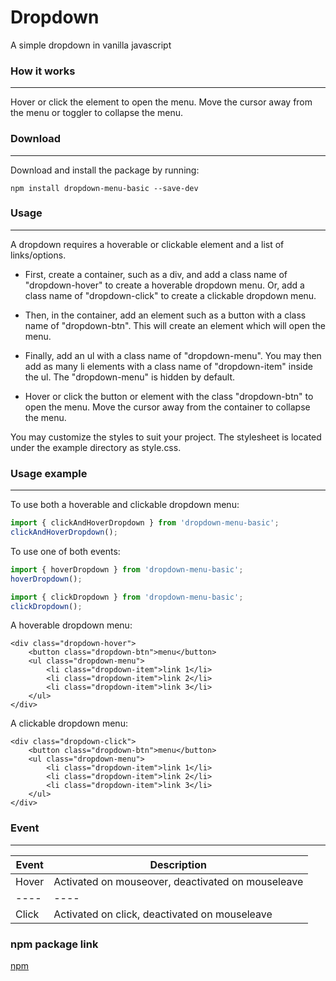 # Dropdown
A simple dropdown in vanilla javascript

### How it works

---
Hover or click the element to open the menu. Move the cursor away from the menu or toggler to collapse the menu.

### Download

---
Download and install the package by running:

    npm install dropdown-menu-basic --save-dev
    
### Usage

---
A dropdown requires a hoverable or clickable element and a list of links/options.

- First, create a container, such as a div, and add a class name of "dropdown-hover" to create a hoverable dropdown menu. Or, add a class name of "dropdown-click" to create a clickable dropdown menu.

- Then, in the container, add an element such as a button with a class name of "dropdown-btn". This will create an element which will open the menu.

- Finally, add an ul with a class name of "dropdown-menu". You may then add as many li elements with a class name of "dropdown-item" inside the ul. The "dropdown-menu" is hidden by default.

- Hover or click the button or element with the class "dropdown-btn" to open the menu. Move the cursor away from the container to collapse the menu.

You may customize the styles to suit your project.
The stylesheet is located under the example directory as style.css.

### Usage example

---
To use both a hoverable and clickable dropdown menu:
```js
import { clickAndHoverDropdown } from 'dropdown-menu-basic';
clickAndHoverDropdown();
```

To use one of both events:
```js
import { hoverDropdown } from 'dropdown-menu-basic';
hoverDropdown();
```
```js
import { clickDropdown } from 'dropdown-menu-basic';
clickDropdown();
```

A hoverable dropdown menu:
```
<div class="dropdown-hover">
    <button class="dropdown-btn">menu</button>
    <ul class="dropdown-menu">
        <li class="dropdown-item">link 1</li>
        <li class="dropdown-item">link 2</li>
        <li class="dropdown-item">link 3</li>
    </ul>
</div>
```

A clickable dropdown menu:
```
<div class="dropdown-click">
    <button class="dropdown-btn">menu</button>
    <ul class="dropdown-menu">
        <li class="dropdown-item">link 1</li>
        <li class="dropdown-item">link 2</li>
        <li class="dropdown-item">link 3</li>
    </ul>
</div>
```

### Event

---
|Event|Description|
|----|----|
|Hover|Activated on mouseover, deactivated on mouseleave
|----|----|
|Click|Activated on click, deactivated on mouseleave

### npm package link

[npm](https://www.npmjs.com/package/dropdown-menu-basic)